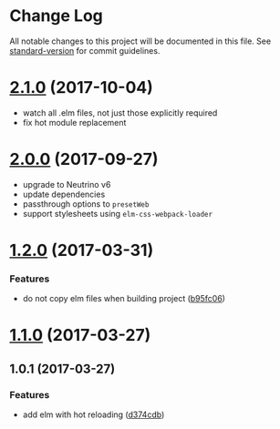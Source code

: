 # Change Log

All notable changes to this project will be documented in this file. See [standard-version](https://github.com/conventional-changelog/standard-version) for commit guidelines.

<a name="2.1.0"></a>
# [2.1.0](https://github.com/guzart/neutrino-preset-elm/compare/v2.0.0...v2.1.0) (2017-10-04)

* watch all .elm files, not just those explicitly required
* fix hot module replacement


<a name="2.0.0"></a>
# [2.0.0](https://github.com/guzart/neutrino-preset-elm/compare/v2.0.0-beta.1...v2.0.0) (2017-09-27)

* upgrade to Neutrino v6
* update dependencies
* passthrough options to `presetWeb` 
* support stylesheets using `elm-css-webpack-loader`

<a name="1.2.0"></a>
# [1.2.0](https://github.com/guzart/neutrino-preset-elm/compare/v1.1.0...v1.2.0) (2017-03-31)


### Features

* do not copy elm files when building project ([b95fc06](https://github.com/guzart/neutrino-preset-elm/commit/b95fc06))



<a name="1.1.0"></a>
# [1.1.0](https://github.com/guzart/neutrino-preset-elm/compare/v1.0.0...v1.1.0) (2017-03-27)



<a name="1.0.1"></a>
## 1.0.1 (2017-03-27)


### Features

* add elm with hot reloading ([d374cdb](https://github.com/guzart/neutrino-preset-elm/commit/d374cdb))
